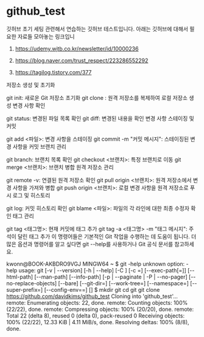 # github_test
깃허브 초기 세팅 관련해서 연습하는 깃허브 테스트입니다.
아래는 깃허브에 대해서 필요한 자료들 모아놓는 링크입니

1. https://udemy.wjtb.co.kr/newsletter/id/10000236

2. https://blog.naver.com/trust_respect/223286552292

3. https://tagilog.tistory.com/377

저장소 생성 및 초기화

git init: 새로운 Git 저장소 초기화
git clone <URL>: 원격 저장소를 복제하여 로컬 저장소 생성
변경 사항 확인

git status: 변경된 파일 목록 확인
git diff: 변경된 내용을 확인
변경 사항 스테이징 및 커밋

git add <파일>: 변경 사항을 스테이징
git commit -m "커밋 메시지": 스테이징된 변경 사항을 커밋
브랜치 관리

git branch: 브랜치 목록 확인
git checkout <브랜치>: 특정 브랜치로 이동
git merge <브랜치>: 브랜치 병합
원격 저장소 관리

git remote -v: 연결된 원격 저장소 확인
git pull origin <브랜치>: 원격 저장소에서 변경 사항을 가져와 병합
git push origin <브랜치>: 로컬 변경 사항을 원격 저장소로 푸시
로그 및 히스토리

git log: 커밋 히스토리 확인
git blame <파일>: 파일의 각 라인에 대한 최종 수정자 확인
태그 관리

git tag <태그명>: 현재 커밋에 태그 추가
git tag -a <태그명> -m "태그 메시지": 주석이 달린 태그 추가
이 명령어들은 기본적인 Git 작업을 수행하는 데 도움이 됩니다. 더 많은 옵션과 명령어를 알고 싶다면 git --help를 사용하거나 Git 공식 문서를 참고하세요.

kwonn@BOOK-AKBDRO9VGJ MINGW64 ~
$ git -help
unknown option: -help
usage: git [-v | --version] [-h | --help] [-C <path>] [-c <name>=<value>]
           [--exec-path[=<path>]] [--html-path] [--man-path] [--info-path]
           [-p | --paginate | -P | --no-pager] [--no-replace-objects] [--bare]
           [--git-dir=<path>] [--work-tree=<path>] [--namespace=<name>]
           [--super-prefix=<path>] [--config-env=<name>=<envvar>]
           <command> [<args>]
           $ mkdir git
cd git
git clone https://github.com/davidkims/github_test
Cloning into 'github_test'...
remote: Enumerating objects: 22, done.
remote: Counting objects: 100% (22/22), done.
remote: Compressing objects: 100% (20/20), done.
remote: Total 22 (delta 8), reused 0 (delta 0), pack-reused 0
Receiving objects: 100% (22/22), 12.33 KiB | 4.11 MiB/s, done.
Resolving deltas: 100% (8/8), done.


